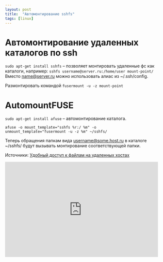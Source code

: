 ```yaml
---
layout: post
title:  "Автомонтирование sshfs"
tags: [linux]
---
```


# Автомонтирование удаленных каталогов по ssh

`sudo apt-get install sshfs` – позволяет монтировать удаленные фс как каталоги, например:
`sshfs username@server.ru:/home/user mount-point/`
Вместо name@server.ru можно использовать алиас из ~/.ssh/config.

Размонтировать командой `fusermount -u -z mount-point`

# AutomountFUSE
`sudo apt-get install afuse` – автомонтирование каталога.

`afuse -o mount_template="sshfs %r:/ %m" -o unmount_template="fusermount -u -z %m" ~/sshfs/`

Теперь обращения папкам вида username@some.host.ru в каталоге ~/sshfs/ будут вызывать монтирование соответствующей папки.

Источники:
[Удобный доступ к файлам на удаленных хостах](https://habrahabr.ru/post/52310/)

<iframe
  width="100%"
  height="315"
  src="http://www.youtube.com/embed/7ODOwdwY6ko"
  frameborder="0"
  allowfullscreen
>
</iframe>
